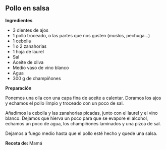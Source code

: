 ## Pollo en salsa

**Ingredientes**

- 3 dientes de ajos
- 1 pollo troceado, o las partes que nos gusten (muslos, pechuga...)
- 1 cebolla
- 1 o 2 zanahorias
- 1 hoja de laurel
- Sal
- Aceite de oliva
- Medio vaso de vino blanco
- Agua
- 300 g de champiñones

**Preparación**

Ponemos una olla con una capa fina de aceite a calentar. Doramos los ajos y echamos el pollo limpio y troceado con un poco de sal. 

Añadimos la cebolla y las zanahorias picadas, junto con el laurel y el vino blanco. Dejamos que hierva un poco para que se evapore el alcohol, echamos un poco de agua, los champiñones laminados y una pizca de sal. 

Dejamos a fuego medio hasta que el pollo esté hecho y quede una salsa.

**Receta de:** Mamá
